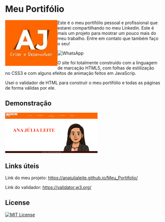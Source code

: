 # Meu Portifólio

<img src="imagens/Logo.jpg" alt="Logo" align="left" width="170">

Este é o meu portifólio pessoal e profissional que estarei compartilhando no meu Linkedin. Este é mais um projeto para mostrar um pouco mais do meu trabalho. Entre em contato que também faço o seu!

<a href="https://wa.me/+55061996773513" style="text-decoration:none" target="_blank" rel="noopener noreferrer">
   <img src="https://img.shields.io/badge/WhatsApp-%231C003F?style=for-the-badge&logo=whatsapp&logoColor=white" alt="WhatsApp"/>
</a>

O site foi totalmente construído com a linguagem de marcação HTML5, com folhas de estilização no CSS3 e com alguns efeitos de animação feitos em JavaScrip.
 
Usei o validador de HTML para construir o meu portifólio e todas as páginas de forma válidas por ele.

## Demonstração

<img src="imagens/portifolio.png" alt="Portifolio" align="center" width="300"/>

## Links úteis

Link do meu projeto: https://anajulialeite.github.io/Meu_Portifolio/

Link do validador: https://validator.w3.org/

## License

[![MIT License](https://img.shields.io/badge/License-MIT-%231C003F.svg)](./LICENSE)
